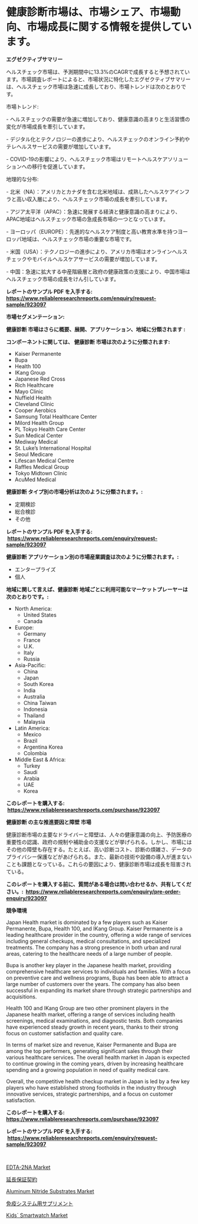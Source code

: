 <p><h1>健康診断市場は、市場シェア、市場動向、市場成長に関する情報を提供しています。</h1></p><p><strong>エグゼクティブサマリー</strong></p>
<p><p>ヘルスチェック市場は、予測期間中に13.3%のCAGRで成長すると予想されています。市場調査レポートによると、市場状況に特化したエグゼクティブサマリーは、ヘルスチェック市場は急速に成長しており、市場トレンドは次のとおりです。</p><p>市場トレンド:</p><p>- ヘルスチェックの需要が急速に増加しており、健康意識の高まりと生活習慣の変化が市場成長を牽引しています。</p><p>- デジタル化とテクノロジーの進歩により、ヘルスチェックのオンライン予約やテレヘルスサービスの需要が増加しています。</p><p>- COVID-19の影響により、ヘルスチェック市場はリモートヘルスケアソリューションへの移行を促進しています。</p><p>地理的な分布:</p><p>- 北米（NA）：アメリカとカナダを含む北米地域は、成熟したヘルスケアインフラと高い収入層により、ヘルスチェック市場の成長を牽引しています。</p><p>- アジア太平洋（APAC）：急速に発展する経済と健康意識の高まりにより、APAC地域はヘルスチェック市場の急成長市場の一つとなっています。</p><p>- ヨーロッパ（EUROPE）：先進的なヘルスケア制度と高い教育水準を持つヨーロッパ地域は、ヘルスチェック市場の重要な市場です。</p><p>- 米国（USA）：テクノロジーの進歩により、アメリカ市場はオンラインヘルスチェックやモバイルヘルスケアサービスの需要が増加しています。</p><p>- 中国：急速に拡大する中産階級層と政府の健康政策の支援により、中国市場はヘルスチェック市場の成長をけん引しています。</p></p>
<p><strong>レポートのサンプル PDF を入手する: <a href="https://www.reliableresearchreports.com/enquiry/request-sample/923097">https://www.reliableresearchreports.com/enquiry/request-sample/923097</a></strong></p>
<p><strong>市場セグメンテーション:</strong></p>
<p><strong> 健康診断 市場はさらに概要、展開、アプリケーション、地域に分類されます :</strong></p>
<p><strong>コンポーネントに関しては、 健康診断 市場は次のように分類されます: &nbsp;</strong></p>
<p><ul><li>Kaiser Permanente</li><li>Bupa</li><li>Health 100</li><li>IKang Group</li><li>Japanese Red Cross</li><li>Rich Healthcare</li><li>Mayo Clinic</li><li>Nuffield Health</li><li>Cleveland Clinic</li><li>Cooper Aerobics</li><li>Samsung Total Healthcare Center</li><li>Milord Health Group</li><li>PL Tokyo Health Care Center</li><li>Sun Medical Center</li><li>Mediway Medical</li><li>St. Luke’s International Hospital</li><li>Seoul Medicare</li><li>Lifescan Medical Centre</li><li>Raffles Medical Group</li><li>Tokyo Midtown Clinic</li><li>AcuMed Medical</li></ul></p>
<p><strong> 健康診断 タイプ別の市場分析は次のように分類されます。:</strong></p>
<p><ul><li>定期検診</li><li>総合検診</li><li>その他</li></ul></p>
<p><strong>レポートのサンプル PDF を入手する: &nbsp;<a href="https://www.reliableresearchreports.com/enquiry/request-sample/923097">https://www.reliableresearchreports.com/enquiry/request-sample/923097</a></strong></p>
<p><strong> 健康診断 アプリケーション別の市場産業調査は次のように分類されます。:</strong></p>
<p><ul><li>エンタープライズ</li><li>個人</li></ul></p>
<p><strong>地域に関して言えば、健康診断 地域ごとに利用可能なマーケットプレーヤーは次のとおりです。:</strong></p>
<p><ul>
    <li>
        North America:
        <ul>
            <li>United States</li>
            <li>Canada</li>
        </ul>
    </li>
    <li>
        Europe:
        <ul>
            <li>Germany</li>
            <li>France</li>
            <li>U.K.</li>
            <li>Italy</li>
            <li>Russia</li>
        </ul>
    </li>
    <li>
        Asia-Pacific:
        <ul>
            <li>China</li>
            <li>Japan</li>
            <li>South Korea</li>
            <li>India</li>
            <li>Australia</li>
            <li>China Taiwan</li>
            <li>Indonesia</li>
            <li>Thailand</li>
            <li>Malaysia</li>
        </ul>
    </li>
    <li>
        Latin America:
        <ul>
            <li>Mexico</li>
            <li>Brazil</li>
            <li>Argentina Korea</li>
            <li>Colombia</li>
        </ul>
    </li>
    <li>
        Middle East & Africa:
        <ul>
            <li>Turkey</li>
            <li>Saudi</li>
            <li>Arabia</li>
            <li>UAE</li>
            <li>Korea</li>
        </ul>
    </li>
    </ul></p>
<p><strong>このレポートを購入する: &nbsp;<a href="https://www.reliableresearchreports.com/purchase/923097">https://www.reliableresearchreports.com/purchase/923097</a></strong></p>
<p><strong>健康診断 の主な推進要因と障壁 市場</strong></p>
<p><p>健康診断市場の主要なドライバーと障壁は、人々の健康意識の向上、予防医療の重要性の認識、政府の規制や補助金の支援などが挙げられる。しかし、市場にはその他の障壁も存在する。たとえば、高い診断コスト、診断の煩雑さ、データのプライバシー保護などがあげられる。また、最新の技術や設備の導入が進まないことも課題となっている。これらの要因により、健康診断市場は成長を阻害されている。</p></p>
<p><strong>このレポートを購入する前に、質問がある場合は問い合わせるか、共有してください。:&nbsp; <a href="https://www.reliableresearchreports.com/enquiry/pre-order-enquiry/923097">https://www.reliableresearchreports.com/enquiry/pre-order-enquiry/923097</a></strong></p>
<p><strong>競争環境</strong></p>
<p><p>Japan Health market is dominated by a few players such as Kaiser Permanente, Bupa, Health 100, and IKang Group. Kaiser Permanente is a leading healthcare provider in the country, offering a wide range of services including general checkups, medical consultations, and specialized treatments. The company has a strong presence in both urban and rural areas, catering to the healthcare needs of a large number of people.</p><p>Bupa is another key player in the Japanese health market, providing comprehensive healthcare services to individuals and families. With a focus on preventive care and wellness programs, Bupa has been able to attract a large number of customers over the years. The company has also been successful in expanding its market share through strategic partnerships and acquisitions.</p><p>Health 100 and IKang Group are two other prominent players in the Japanese health market, offering a range of services including health screenings, medical examinations, and diagnostic tests. Both companies have experienced steady growth in recent years, thanks to their strong focus on customer satisfaction and quality care.</p><p>In terms of market size and revenue, Kaiser Permanente and Bupa are among the top performers, generating significant sales through their various healthcare services. The overall health market in Japan is expected to continue growing in the coming years, driven by increasing healthcare spending and a growing population in need of quality medical care.</p><p>Overall, the competitive health checkup market in Japan is led by a few key players who have established strong footholds in the industry through innovative services, strategic partnerships, and a focus on customer satisfaction.</p></p>
<p><strong>このレポートを購入する: &nbsp; <a href="https://www.reliableresearchreports.com/purchase/923097">https://www.reliableresearchreports.com/purchase/923097</a></strong></p>
<p><strong>レポートのサンプル PDF を入手する: &nbsp;<a href="https://www.reliableresearchreports.com/enquiry/request-sample/923097">https://www.reliableresearchreports.com/enquiry/request-sample/923097</a></strong><strong></strong></p>
<p>&nbsp;</p>
<p><p><a href="https://issuu.com/reportprime-2/docs/edta-2na-market-size-2030.pptx">EDTA-2NA Market</a></p><p><a href="https://github.com/mohamedbakry57/Market-Research-Report-List-2/blob/main/8101553182673.md">延長保証契約</a></p><p><a href="https://github.com/brenzgnarento/Market-Research-Report-List-1/blob/main/aluminum-nitride-substrates-market.md">Aluminum Nitride Substrates Market</a></p><p><a href="https://github.com/lababdou/Market-Research-Report-List-2/blob/main/1579176182674.md">免疫システム用サプリメント</a></p><p><a href="https://issuu.com/reportprime-2/docs/kids-smartwatch-market-size-2030.pp_582187c7ac0ff6">Kids` Smartwatch Market</a></p></p>